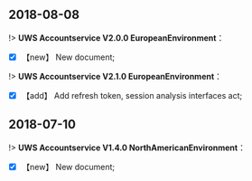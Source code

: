 
##  2018-08-08  

!> **UWS Accountservice V2.0.0 EuropeanEnvironment**：  
 
- [x]  【new】 New document;

!> **UWS Accountservice V2.1.0 EuropeanEnvironment**：  
 
- [x]  【add】 Add refresh token, session analysis interfaces act;


##  2018-07-10  

!> **UWS Accountservice V1.4.0 NorthAmericanEnvironment**：  
 
- [x]  【new】 New document;




[^footnote]:这是注释文本